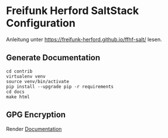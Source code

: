 # Freifunk Herford SaltStack Configuration

Anleitung unter <https://freifunk-herford.github.io/ffhf-salt/> lesen.

## Generate Documentation

    cd contrib
    virtualenv venv
    source venv/bin/activate
    pip install --upgrade pip -r requirements
    cd docs
    make html

## GPG Encryption

Render [Documentation](http://docs.saltstack.com/en/latest/ref/renderers/all/salt.renderers.gpg.html)
